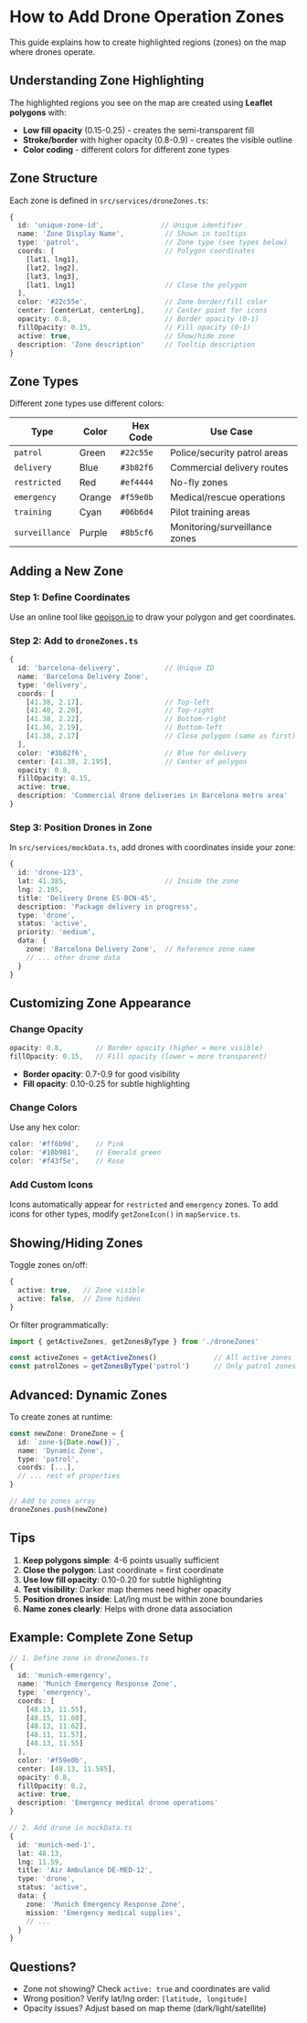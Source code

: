 # How to Add Drone Operation Zones

This guide explains how to create highlighted regions (zones) on the map where drones operate.

## Understanding Zone Highlighting

The highlighted regions you see on the map are created using **Leaflet polygons** with:
- **Low fill opacity** (0.15-0.25) - creates the semi-transparent fill
- **Stroke/border** with higher opacity (0.8-0.9) - creates the visible outline
- **Color coding** - different colors for different zone types

## Zone Structure

Each zone is defined in `src/services/droneZones.ts`:

```typescript
{
  id: 'unique-zone-id',              // Unique identifier
  name: 'Zone Display Name',          // Shown in tooltips
  type: 'patrol',                     // Zone type (see types below)
  coords: [                           // Polygon coordinates
    [lat1, lng1],
    [lat2, lng2],
    [lat3, lng3],
    [lat1, lng1]                      // Close the polygon
  ],
  color: '#22c55e',                   // Zone border/fill color
  center: [centerLat, centerLng],     // Center point for icons
  opacity: 0.8,                       // Border opacity (0-1)
  fillOpacity: 0.15,                  // Fill opacity (0-1)
  active: true,                       // Show/hide zone
  description: 'Zone description'     // Tooltip description
}
```

## Zone Types

Different zone types use different colors:

| Type | Color | Hex Code | Use Case |
|------|-------|----------|----------|
| `patrol` | Green | `#22c55e` | Police/security patrol areas |
| `delivery` | Blue | `#3b82f6` | Commercial delivery routes |
| `restricted` | Red | `#ef4444` | No-fly zones |
| `emergency` | Orange | `#f59e0b` | Medical/rescue operations |
| `training` | Cyan | `#06b6d4` | Pilot training areas |
| `surveillance` | Purple | `#8b5cf6` | Monitoring/surveillance zones |

## Adding a New Zone

### Step 1: Define Coordinates

Use an online tool like [geojson.io](https://geojson.io/) to draw your polygon and get coordinates.

### Step 2: Add to `droneZones.ts`

```typescript
{
  id: 'barcelona-delivery',           // Unique ID
  name: 'Barcelona Delivery Zone',
  type: 'delivery',
  coords: [
    [41.38, 2.17],                    // Top-left
    [41.40, 2.20],                    // Top-right
    [41.38, 2.22],                    // Bottom-right
    [41.36, 2.19],                    // Bottom-left
    [41.38, 2.17]                     // Close polygon (same as first)
  ],
  color: '#3b82f6',                   // Blue for delivery
  center: [41.38, 2.195],             // Center of polygon
  opacity: 0.8,
  fillOpacity: 0.15,
  active: true,
  description: 'Commercial drone deliveries in Barcelona metro area'
}
```

### Step 3: Position Drones in Zone

In `src/services/mockData.ts`, add drones with coordinates inside your zone:

```typescript
{
  id: 'drone-123',
  lat: 41.385,                        // Inside the zone
  lng: 2.195,
  title: 'Delivery Drone ES-BCN-45',
  description: 'Package delivery in progress',
  type: 'drone',
  status: 'active',
  priority: 'medium',
  data: {
    zone: 'Barcelona Delivery Zone',  // Reference zone name
    // ... other drone data
  }
}
```

## Customizing Zone Appearance

### Change Opacity

```typescript
opacity: 0.8,        // Border opacity (higher = more visible)
fillOpacity: 0.15,   // Fill opacity (lower = more transparent)
```

- **Border opacity**: 0.7-0.9 for good visibility
- **Fill opacity**: 0.10-0.25 for subtle highlighting

### Change Colors

Use any hex color:
```typescript
color: '#ff6b9d',    // Pink
color: '#10b981',    // Emerald green
color: '#f43f5e',    // Rose
```

### Add Custom Icons

Icons automatically appear for `restricted` and `emergency` zones. To add icons for other types, modify `getZoneIcon()` in `mapService.ts`.

## Showing/Hiding Zones

Toggle zones on/off:

```typescript
{
  active: true,   // Zone visible
  active: false,  // Zone hidden
}
```

Or filter programmatically:
```typescript
import { getActiveZones, getZonesByType } from './droneZones'

const activeZones = getActiveZones()              // All active zones
const patrolZones = getZonesByType('patrol')      // Only patrol zones
```

## Advanced: Dynamic Zones

To create zones at runtime:

```typescript
const newZone: DroneZone = {
  id: `zone-${Date.now()}`,
  name: 'Dynamic Zone',
  type: 'patrol',
  coords: [...],
  // ... rest of properties
}

// Add to zones array
droneZones.push(newZone)
```

## Tips

1. **Keep polygons simple**: 4-6 points usually sufficient
2. **Close the polygon**: Last coordinate = first coordinate
3. **Use low fill opacity**: 0.10-0.20 for subtle highlighting
4. **Test visibility**: Darker map themes need higher opacity
5. **Position drones inside**: Lat/lng must be within zone boundaries
6. **Name zones clearly**: Helps with drone data association

## Example: Complete Zone Setup

```typescript
// 1. Define zone in droneZones.ts
{
  id: 'munich-emergency',
  name: 'Munich Emergency Response Zone',
  type: 'emergency',
  coords: [
    [48.13, 11.55],
    [48.15, 11.60],
    [48.13, 11.62],
    [48.11, 11.57],
    [48.13, 11.55]
  ],
  color: '#f59e0b',
  center: [48.13, 11.585],
  opacity: 0.8,
  fillOpacity: 0.2,
  active: true,
  description: 'Emergency medical drone operations'
}

// 2. Add drone in mockData.ts
{
  id: 'munich-med-1',
  lat: 48.13,
  lng: 11.59,
  title: 'Air Ambulance DE-MED-12',
  type: 'drone',
  status: 'active',
  data: {
    zone: 'Munich Emergency Response Zone',
    mission: 'Emergency medical supplies',
    // ...
  }
}
```

## Questions?

- Zone not showing? Check `active: true` and coordinates are valid
- Wrong position? Verify lat/lng order: `[latitude, longitude]`
- Opacity issues? Adjust based on map theme (dark/light/satellite)



